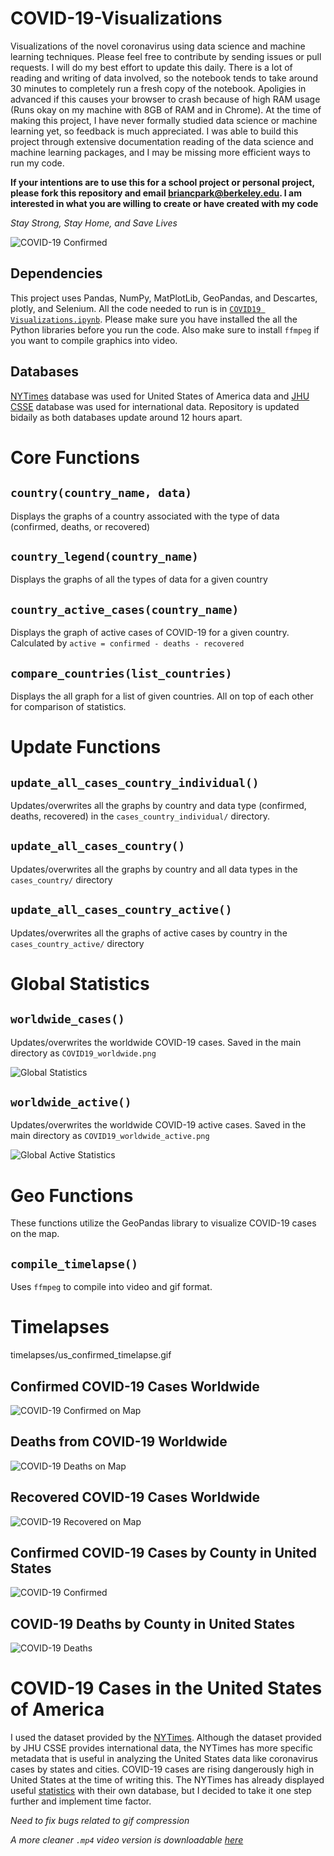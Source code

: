 # COVID-19-Visualizations
Visualizations of the novel coronavirus using data science and machine learning techniques. Please feel free to contribute by sending issues or pull requests. I will do my best effort to update this daily. There is a lot of reading and writing of data involved, so the notebook tends to take around 30 minutes to completely run a fresh copy of the notebook. Apoligies in advanced if this causes your browser to crash because of high RAM usage (Runs okay on my machine with 8GB of RAM and in Chrome). At the time of making this project, I have never formally studied data science or machine learning yet, so feedback is much appreciated. I was able to build this project through extensive documentation reading of the data science and machine learning packages, and I may be missing more efficient ways to run my code.

**If your intentions are to use this for a school project or personal project, please fork this repository and email [briancpark@berkeley.edu](mailto:briancpark@berkeley.edu). I am interested in what you are willing to create or have created with my code**

_Stay Strong, Stay Home, and Save Lives_

![COVID-19 Confirmed](timelapses/us_confirmed_timelapse.gif)

## Dependencies
This project uses Pandas, NumPy, MatPlotLib, GeoPandas, and Descartes, plotly, and Selenium. All the code needed to run is in [`COVID19 Visualizations.ipynb`](https://github.com/briancpark/COVID-19-Visualizations/blob/master/COVID19%20Visualizations.ipynb). Please make sure you have installed the all the Python libraries before you run the code. Also make sure to install `ffmpeg` if you want to compile graphics into video.

## Databases
[NYTimes](https://github.com/nytimes/covid-19-data) database was used for United States of America data and [JHU CSSE](https://github.com/CSSEGISandData/COVID-19) database was used for international data. Repository is updated bidaily as both databases update around 12 hours apart.

# Core Functions

## `country(country_name, data)`
Displays the graphs of a country associated with the type of data (confirmed, deaths, or recovered)

## `country_legend(country_name)`
Displays the graphs of all the types of data for a given country

## `country_active_cases(country_name)`
Displays the graph of active cases of COVID-19 for a given country. Calculated by `active = confirmed - deaths - recovered`

## `compare_countries(list_countries)`
Displays the all graph for a list of given countries. All on top of each other for comparison of statistics.

# Update Functions

## `update_all_cases_country_individual()`
Updates/overwrites all the graphs by country and data type (confirmed, deaths, recovered) in the `cases_country_individual/` directory.

## `update_all_cases_country()`
Updates/overwrites all the graphs by country and all data types in the `cases_country/` directory

## `update_all_cases_country_active()`
Updates/overwrites all the graphs of active cases by country in the `cases_country_active/` directory


# Global Statistics

## `worldwide_cases()`
Updates/overwrites the worldwide COVID-19 cases. Saved in the main directory as `COVID19_worldwide.png`

![Global Statistics](COVID19_worldwide.png)

## `worldwide_active()`
Updates/overwrites the worldwide COVID-19 active cases. Saved in the main directory as `COVID19_worldwide_active.png`

![Global Active Statistics](COVID19_worldwide_active.png)

# Geo Functions
These functions utilize the GeoPandas library to visualize COVID-19 cases on the map.

## `compile_timelapse()`
Uses `ffmpeg` to compile into video and gif format.

# Timelapses
timelapses/us_confirmed_timelapse.gif
## Confirmed COVID-19 Cases Worldwide
![COVID-19 Confirmed on Map](timelapses/global_confirmed_timelapse.gif)

## Deaths from COVID-19 Worldwide
![COVID-19 Deaths on Map](timelapses/global_deaths_timelapse.gif)

## Recovered COVID-19 Cases Worldwide
![COVID-19 Recovered on Map](timelapses/global_recovered_timelapse.gif)

## Confirmed COVID-19 Cases by County in United States
![COVID-19 Confirmed](timelapses/us_confirmed_timelapse.gif)

## COVID-19 Deaths by County in United States
![COVID-19 Deaths](timelapses/us_deaths_timelapse.gif)

# COVID-19 Cases in the United States of America
I used the dataset provided by the [NYTimes](https://github.com/nytimes/covid-19-data). Although the dataset provided by JHU CSSE provides international data, the NYTimes has more specific metadata that is useful in analyzing the United States data like coronavirus cases by states and cities. COVID-19 cases are rising dangerously high in United States at the time of writing this. The NYTimes has already displayed useful [statistics](https://www.nytimes.com/interactive/2020/us/coronavirus-us-cases.html) with their own database, but I decided to take it one step further and implement time factor.


*Need to fix bugs related to gif compression*

*A more cleaner `.mp4` video version is downloadable [here](geo/geo_us/us_cases_timelapse.mp4)*
